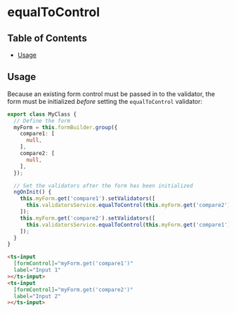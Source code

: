 <h1>equalToControl</h1>

<!-- START doctoc generated TOC please keep comment here to allow auto update -->
<!-- DON'T EDIT THIS SECTION, INSTEAD RE-RUN doctoc TO UPDATE -->
## Table of Contents

- [Usage](#usage)

<!-- END doctoc generated TOC please keep comment here to allow auto update -->

## Usage

Because an existing form control must be passed in to the validator, the form must be initialized
_before_ setting the `equalToControl` validator:

```typescript
export class MyClass {
  // Define the form
  myForm = this.formBuilder.group({
    compare1: [
      null,
    ],
    compare2: [
      null,
    ],
  });

  // Set the validators after the form has been initialized
  ngOnInit() {
    this.myForm.get('compare1').setValidators([
      this.validatorsService.equalToControl(this.myForm.get('compare2')),
    ]);
    this.myForm.get('compare2').setValidators([
      this.validatorsService.equalToControl(this.myForm.get('compare1')),
    ]);
  }
}
```

```html
<ts-input
  [formControl]="myForm.get('compare1')"
  label="Input 1"
></ts-input>
<ts-input
  [formControl]="myForm.get('compare2')"
  label="Input 2"
></ts-input>
```
